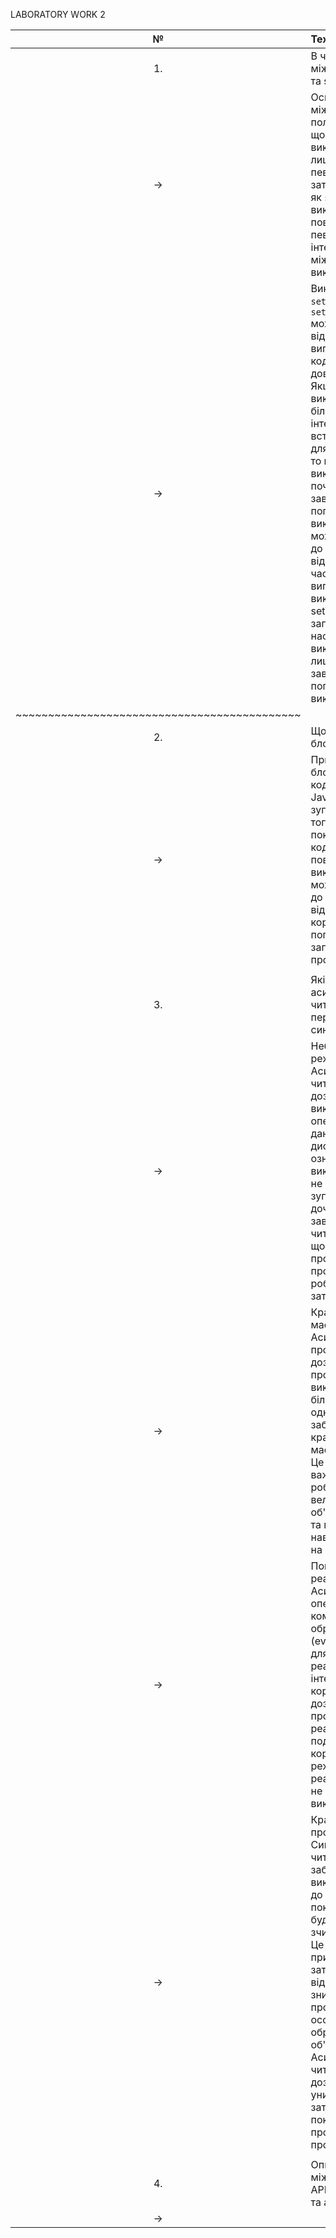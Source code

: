 LABORATORY WORK 2

|№|Text|
|:-:|:-|
|1.|В чому різниця між setTimeout та setInterval?|
|->|Основна різниця між ними полягає в тому, що `setTimeout` виконує код лише один раз з певною затримкою, тоді як `setInterval` виконує код повторно з певним інтервалом часу між кожним виконанням.|
|->|Використання `setTimeout` та `setInterval` може відрізнятися у випадку, якщо код виконується довго часу. Якщо код виконується більше, ніж інтервал часу, встановлений для `setInterval`, то наступне виконання може початися до завершення попереднього виконання, що може призвести до накопичення відставань в часі. У таких випадках краще використовувати setTimeout для запуску наступного виконання коду лише після завершення попереднього виконання.|
| ~~~~~~~~~~~~~~~~~~~~~~~~~~~~~~~~~~~~~~~~~~~~ |
|2.|Що таке блокуючий код? |
|->|При виконанні блокуючого коду, виконання JavaScript-коду зупиняється до того моменту, поки блокуючий код не буде повністю виконаний. Це може призвести до затримок в відповіді на події користувача та погіршення загальної продуктивності.|
| | |
|3.|Які переваги асинхроного  читання з диску перед синхронним?|
|->|Неблокуючий режим: Асинхронне читання дозволяє виконувати інші операції, поки дані читаються з диску. Це означає, що виконання коду не буде зупинятися, щоб дочекатися завершення читання з диску, що дозволяє програмі продовжувати роботу без затримок.|
|->|Краща масштабовність: Асинхронне програмування дозволяє програмі виконувати більше завдань одночасно, що забезпечує кращу масштабовність. Це особливо важливо при роботі з великими об'ємами даних та високими навантаженнями на сервер.|
|->|Покращена реактивність: Асинхронні операції можна комбінувати з обробкою подій (event-driven) для створення реактивних інтерфейсів користувача. Це дозволяє програмі реагувати на події користувача в режимі реального часу, не блокуючи виконання коду.|
|->|Краща продуктивність: Синхронне читання з диску заблоковує виконання коду до того моменту, поки дані не будуть повністю зчитані з диску. Це може призвести до затримок у відповіді та зниження продуктивності, особливо при обробці великих об'ємів даних. Асинхронне читання з диску дозволяє уникнути цих затримок, що покращує продуктивність програми.|
| | |
|4.|Опишіть різницю між Callbacks API, Promise API та async/await.|
|->| |